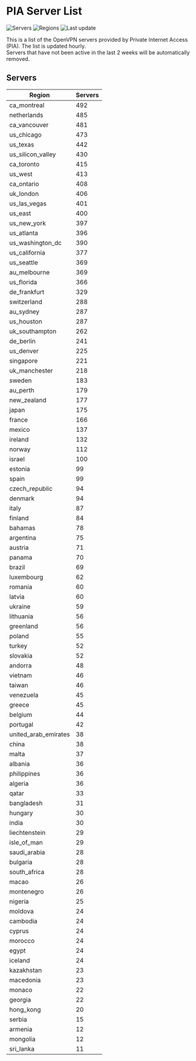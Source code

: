 # PIA Server List

![Servers](https://img.shields.io/badge/servers-14,245-blue)
![Regions](https://img.shields.io/badge/regions-97-blue)
![Last update](https://img.shields.io/badge/last_updated-Tue_Apr_30_16:02:24_UTC_2024-blue)

This is a list of the OpenVPN servers provided by Private Internet Access (PIA). The list is updated hourly. </br>
Servers that have not been active in the last 2 weeks will be automatically removed.

## Servers
| Region               | Servers |
|----------------------|---------|
| ca_montreal | 492 |
| netherlands | 485 |
| ca_vancouver | 481 |
| us_chicago | 473 |
| us_texas | 442 |
| us_silicon_valley | 430 |
| ca_toronto | 415 |
| us_west | 413 |
| ca_ontario | 408 |
| uk_london | 406 |
| us_las_vegas | 401 |
| us_east | 400 |
| us_new_york | 397 |
| us_atlanta | 396 |
| us_washington_dc | 390 |
| us_california | 377 |
| us_seattle | 369 |
| au_melbourne | 369 |
| us_florida | 366 |
| de_frankfurt | 329 |
| switzerland | 288 |
| au_sydney | 287 |
| us_houston | 287 |
| uk_southampton | 262 |
| de_berlin | 241 |
| us_denver | 225 |
| singapore | 221 |
| uk_manchester | 218 |
| sweden | 183 |
| au_perth | 179 |
| new_zealand | 177 |
| japan | 175 |
| france | 166 |
| mexico | 137 |
| ireland | 132 |
| norway | 112 |
| israel | 100 |
| estonia | 99 |
| spain | 99 |
| czech_republic | 94 |
| denmark | 94 |
| italy | 87 |
| finland | 84 |
| bahamas | 78 |
| argentina | 75 |
| austria | 71 |
| panama | 70 |
| brazil | 69 |
| luxembourg | 62 |
| romania | 60 |
| latvia | 60 |
| ukraine | 59 |
| lithuania | 56 |
| greenland | 56 |
| poland | 55 |
| turkey | 52 |
| slovakia | 52 |
| andorra | 48 |
| vietnam | 46 |
| taiwan | 46 |
| venezuela | 45 |
| greece | 45 |
| belgium | 44 |
| portugal | 42 |
| united_arab_emirates | 38 |
| china | 38 |
| malta | 37 |
| albania | 36 |
| philippines | 36 |
| algeria | 36 |
| qatar | 33 |
| bangladesh | 31 |
| hungary | 30 |
| india | 30 |
| liechtenstein | 29 |
| isle_of_man | 29 |
| saudi_arabia | 28 |
| bulgaria | 28 |
| south_africa | 28 |
| macao | 26 |
| montenegro | 26 |
| nigeria | 25 |
| moldova | 24 |
| cambodia | 24 |
| cyprus | 24 |
| morocco | 24 |
| egypt | 24 |
| iceland | 24 |
| kazakhstan | 23 |
| macedonia | 23 |
| monaco | 22 |
| georgia | 22 |
| hong_kong | 20 |
| serbia | 15 |
| armenia | 12 |
| mongolia | 12 |
| sri_lanka | 11 |